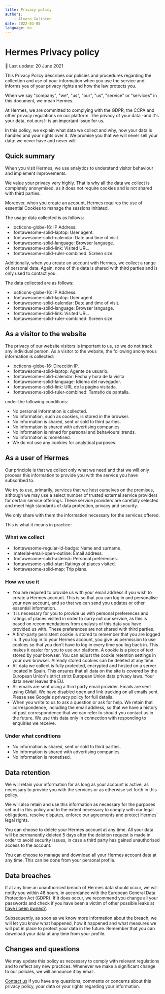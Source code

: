 ```yaml
---
title: Privacy policy
authors:
    - Álvaro Galisteo
date: 2022-03-05
language: en
---
```


# Hermes Privacy policy

:date: Last update: 20 June 2021

This Privacy Policy describes our policies and procedures regarding the collection and use of your information when you use the service and informs you of your privacy rights and how the law protects you.

When we say "company", "we", "us", "our", "us", "service" or "services" in this document, we mean Hermes.

At Hermes, we are committed to complying with the GDPR, the CCPA and other privacy regulations on our platform. The privacy of your data -and it's your data, not ours!- is an important issue for us.

In this policy, we explain what data we collect and why, how your data is handled and your rights over it. We promise you that we will never sell your data: we never have and never will.

## Quick summary

When you visit Hermes, we use analytics to understand visitor behaviour and implement improvements.

We value your privacy very highly. That is why all the data we collect is completely anonymised, as it does not require cookies and is not shared with third parties.

Moreover, when you create an account, Hermes requires the use of essential Cookies to manage the sessions initiated.

The usage data collected is as follows:

- :octicons-globe-16: IP Address.
- :fontawesome-solid-laptop: User agent.
- :fontawesome-solid-calendar: Date and time of visit.
- :fontawesome-solid-language: Browser language.
- :fontawesome-solid-link: Visited URL.
- :fontawesome-solid-ruler-combined: Screen size.

Additionally, when you create an account with Hermes, we collect a range of personal data. Again, none of this data is shared with third parties and is only used to contact you.

The data collected are as follows:

- :octicons-globe-16: IP Address.
- :fontawesome-solid-laptop: User agent.
- :fontawesome-solid-calendar: Date and time of visit.
- :fontawesome-solid-language: Browser language.
- :fontawesome-solid-link: Visited URL.
- :fontawesome-solid-ruler-combined: Screen size.

## As a visitor to the website

The privacy of our website visitors is important to us, so we do not track any individual person. As a visitor to the website, the following anonymous information is collected:

- :octicons-globe-16: Dirección IP.
- :fontawesome-solid-laptop: Agente de usuario.
- :fontawesome-solid-calendar: Fecha y hora de la visita.
- :fontawesome-solid-language: Idioma del navegador.
- :fontawesome-solid-link: URL de la página visitada.
- :fontawesome-solid-ruler-combined: Tamaño de pantalla.

under the following conditions:

- No personal information is collected.
- No information, such as cookies, is stored in the browser.
- No information is shared, sent or sold to third parties.
- No information is shared with advertising companies.
- No information is mined for personal and behavioural trends.
- No information is monetised.
- We do not use any cookies for analytical purposes.

## As a user of Hermes

Our principle is that we collect only what we need and that we will only process this information to provide you with the service you have subscribed to.

We try to use, primarily, services that we host ourselves on the premises, although we may use a select number of trusted external service providers for certain service offerings. These service providers are carefully selected and meet high standards of data protection, privacy and security.

We only share with them the information necessary for the services offered.

This is what it means in practice:

### What we collect

- :fontawesome-regular-id-badge: Name and surname.
- :material-email-open-outline: Email address.
- :fontawesome-solid-asterisk: Personal preferences.
- :fontawesome-solid-star: Ratings of places visited.
- :fontawesome-solid-map: Trip plans.

### How we use it

- You are required to provide us with your email address if you wish to create a Hermes account. This is so that you can log in and personalise your new account, and so that we can send you updates or other essential information.
- It is necessary for you to provide us with personal preferences and ratings of places visited in order to carry out our service, as this is based on recommendations from analysis of this data you have provided us with. These preferences are not shared with third parties.
- A first-party persistent cookie is stored to remember that you are logged in. If you log in to your Hermes account, you give us permission to use cookies so that you don't have to log in every time you log back in. This makes it easier for you to use our platform. A cookie is a piece of text stored by your browser. You can adjust the cookie retention settings in your own browser. Already stored cookies can be deleted at any time.
- All data we collect is fully protected, encrypted and hosted on a server located in Spain. This ensures that all data on the site is covered by the European Union's strict strict European Union data privacy laws. Your data never leaves the EU.
- All emails are sent using a third party email provider. Emails are sent using GMail. We have disabled open and link tracking on all emails sent. Please see Google's privacy policy for full details.
- When you write to us to ask a question or ask for help. We retain that correspondence, including the email address, so that we have a history of past correspondence that we can refer to should you contact us in the future. We use this data only in connection with responding to enquiries we receive.

### Under what conditions

- No information is shared, sent or sold to third parties.
- No information is shared with advertising companies.
- No information is monetised.

## Data retention

We will retain your information for as long as your account is active, as necessary to provide you with the services or as otherwise set forth in this policy.

We will also retain and use this information as necessary for the purposes set out in this policy and to the extent necessary to comply with our legal obligations, resolve disputes, enforce our agreements and protect Hermes' legal rights.

You can choose to delete your Hermes account at any time. All your data will be permanently deleted 5 days after the deletion request is made in order to avoid security issues, in case a third party has gained unauthorised access to the account.

You can choose to manage and download all your Hermes account data at any time. This can be done from your personal profile.

## Data breaches

If at any time an unauthorised breach of Hermes data should occur, we will notify you within 48 hours, in accordance with the European General Data Protection Act (GDPR). If it does occur, we recommend you change all your passwords and check if you have been a victim of other possible leaks at [have i been pwned?](https://haveibeenpwnd.com/).

Subsequently, as soon as we know more information about the breach, we will let you know what happened, how it happened and what measures we will put in place to protect your data in the future. Remember that you can download your data at any time from your profile.

## Changes and questions

We may update this policy as necessary to comply with relevant regulations and to reflect any new practices. Whenever we make a significant change to our policies, we will announce it by email.

[Contact us](../contact) if you have any questions, comments or concerns about this privacy policy, your data or your rights regarding your information.